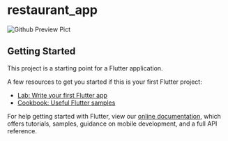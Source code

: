 # restaurant_app

![Github Preview Pict](https://user-images.githubusercontent.com/85090127/191340436-c0694edf-923d-48df-a888-8e72f0b16ee4.png)

## Getting Started

This project is a starting point for a Flutter application.

A few resources to get you started if this is your first Flutter project:

- [Lab: Write your first Flutter app](https://flutter.dev/docs/get-started/codelab)
- [Cookbook: Useful Flutter samples](https://flutter.dev/docs/cookbook)

For help getting started with Flutter, view our
[online documentation](https://flutter.dev/docs), which offers tutorials,
samples, guidance on mobile development, and a full API reference.


